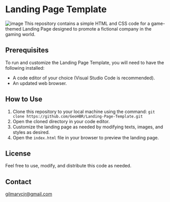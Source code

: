 # Landing Page Template
![image](https://github.com/GeoHBR/Modelo-Landing-Page/assets/83028395/0dbf557d-dcbf-492a-93c7-701daaada546)
This repository contains a simple HTML and CSS code for a game-themed Landing Page designed to promote a fictional company in the gaming world.

## Prerequisites
To run and customize the Landing Page Template, you will need to have the following installed:

- A code editor of your choice (Visual Studio Code is recommended).
- An updated web browser.

## How to Use

1. Clone this repository to your local machine using the command: `git clone https://github.com/GeoHBR/Landing-Page-Template.git`
2. Open the cloned directory in your code editor.
3. Customize the landing page as needed by modifying texts, images, and styles as desired.
4. Open the `index.html` file in your browser to preview the landing page.

## License
Feel free to use, modify, and distribute this code as needed.

## Contact
gilmarvcjr@gmail.com

